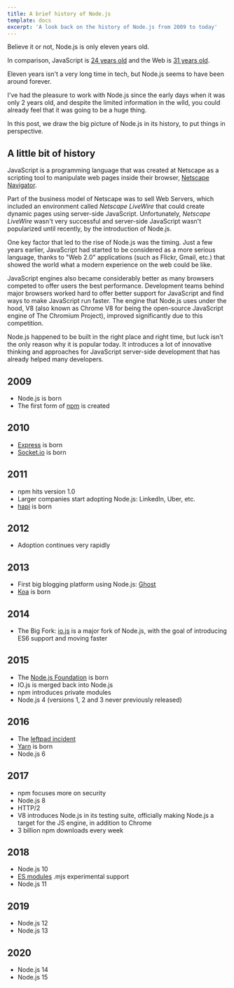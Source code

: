 ```yaml
---
title: A brief history of Node.js
template: docs
excerpt: 'A look back on the history of Node.js from 2009 to today'
---
```


Believe it or not, Node.js is only eleven years old.

In comparison, JavaScript is [24 years old](https://en.wikipedia.org/wiki/JavaScript#Beginnings_at_Netscape) and the Web is [31 years old](https://howoldistheinter.net/).

Eleven years isn't a very long time in tech, but Node.js seems to have been around forever.

I've had the pleasure to work with Node.js since the early days when it was only 2 years old, and despite the limited information in the wild, you could already feel that it was going to be a huge thing.

In this post, we draw the big picture of Node.js in its history, to put things in perspective.

## A little bit of history

JavaScript is a programming language that was created at Netscape as a scripting tool to manipulate web pages inside their browser, [Netscape Navigator](https://en.wikipedia.org/wiki/Netscape_Navigator).

Part of the business model of Netscape was to sell Web Servers, which included an environment called _Netscape LiveWire_ that could create dynamic pages using server-side JavaScript. Unfortunately, _Netscape LiveWire_ wasn't very successful and server-side JavaScript wasn't popularized until recently, by the introduction of Node.js.

One key factor that led to the rise of Node.js was the timing. Just a few years earlier, JavaScript had started to be considered as a more serious language, thanks to "Web 2.0" applications (such as Flickr, Gmail, etc.) that showed the world what a modern experience on the web could be like.

JavaScript engines also became considerably better as many browsers competed to offer users the best performance. Development teams behind major browsers worked hard to offer better support for JavaScript and find ways to make JavaScript run faster. The engine that Node.js uses under the hood, V8 (also known as Chrome V8 for being the open-source JavaScript engine of The Chromium Project), improved significantly due to this competition.

Node.js happened to be built in the right place and right time, but luck isn't the only reason why it is popular today. It introduces a lot of innovative thinking and approaches for JavaScript server-side development that has already helped many developers.

## 2009

-   Node.js is born
-   The first form of [npm](https://www.npmjs.com/) is created

## 2010

-   [Express](https://expressjs.com/) is born
-   [Socket.io](https://socket.io) is born

## 2011

-   npm hits version 1.0
-   Larger companies start adopting Node.js: LinkedIn, Uber, etc.
-   [hapi](https://hapijs.com) is born

## 2012

-   Adoption continues very rapidly

## 2013

-   First big blogging platform using Node.js: [Ghost](https://ghost.org/)
-   [Koa](https://koajs.com/) is born

## 2014

-   The Big Fork: [io.js](https://iojs.org/) is a major fork of Node.js, with the goal of introducing ES6 support and moving faster

## 2015

-   The [Node.js Foundation](https://foundation.nodejs.org/) is born
-   IO.js is merged back into Node.js
-   npm introduces private modules
-   Node.js 4 (versions 1, 2 and 3 never previously released)

## 2016

-   The [leftpad incident](https://blog.npmjs.org/post/141577284765/kik-left-pad-and-npm)
-   [Yarn](https://yarnpkg.com/en/) is born
-   Node.js 6

## 2017

-   npm focuses more on security
-   Node.js 8
-   HTTP/2
-   V8 introduces Node.js in its testing suite, officially making Node.js a target for the JS engine, in addition to Chrome
-   3 billion npm downloads every week

## 2018

-   Node.js 10
-   [ES modules](https://nodejs.org/api/esm.html) .mjs experimental support
-   Node.js 11

## 2019

-   Node.js 12
-   Node.js 13

## 2020

-   Node.js 14
-   Node.js 15
